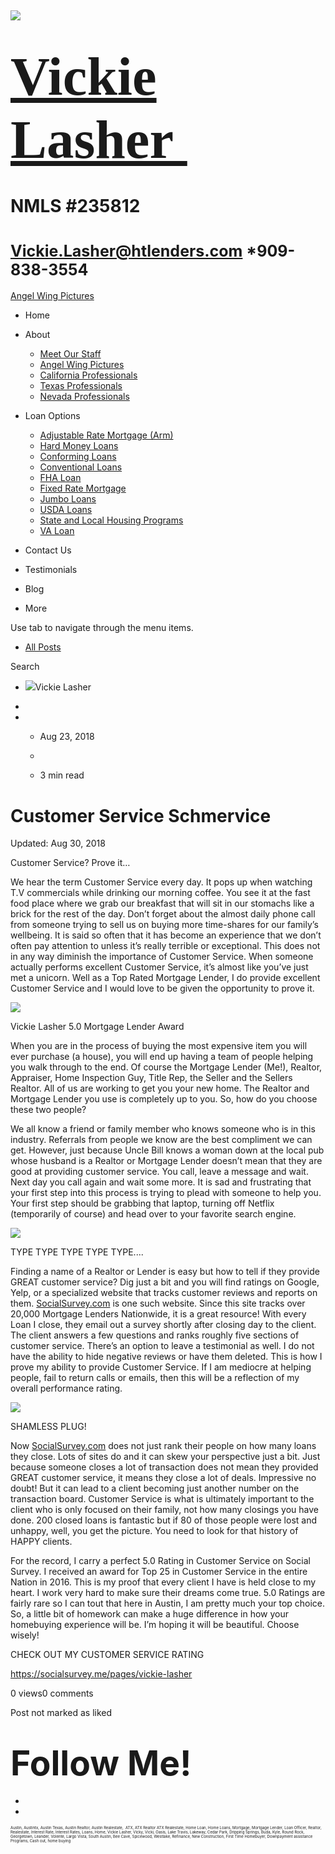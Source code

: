  

![](https://static.wixstatic.com/media/5afe60462baf41e79586f3fdaf78d664.jpg/v1/fill/w_480,h_291,al_c,q_80,usm_0.66_1.00_0.01,blur_2/5afe60462baf41e79586f3fdaf78d664.jpg)

<span style="font-size:87px"><span style="font-family:libre baskerville,serif">[Vickie Lasher ](../index.html)</span></span>
============================================================================================================================

NMLS \#235812
=============

<span style="font-size:25px"><Vickie.Lasher@htlenders.com> \*909-838-3554</span>
================================================================================

<a href="../angel-wing-pictures.html" class="_1fbEI"><span class="_1Qjd7">Angel Wing Pictures</span></a>

-   <span id="DrpDwnMn00"><a href="../index.html" class="_11ip9"></a></span>
    Home

-   <span id="DrpDwnMn01"><a href="../about.html" class="_11ip9"></a></span>
    About

    -   [Meet Our Staff](../meet-our-staff.html)
    -   [Angel Wing Pictures](../angel-wing-pictures.html)
    -   [California Professionals](../recommended-profssionals.html)
    -   [Texas Professionals](../texas-recommended-professionals.html)
    -   [Nevada Professionals](../nevada-recommended-professionals.html)

-   <span id="DrpDwnMn02"><a href="../loan-options.html" class="_11ip9"></a></span>
    Loan Options

    -   [Adjustable Rate Mortgage (Arm)](../adjustable-rate-mortgage-arm.html)
    -   [Hard Money Loans](../hard-money-loans.html)
    -   [Conforming Loans](../conforming-loans.html)
    -   [Conventional Loans](../conventional-loans.html)
    -   [FHA Loan](../fha-loan.html)
    -   [Fixed Rate Mortgage](../fixed-rate-mortgage.html)
    -   [Jumbo Loans](../jumbo-loans.html)
    -   [USDA Loans](../rhs-loan-programs.html)
    -   [State and Local Housing Programs](../state-and-local-housing-programs.html)
    -   [VA Loan](../va-loan.html)

-   <span id="DrpDwnMn03"><a href="../contact.html" class="_11ip9"></a></span>
    Contact Us

-   <span id="DrpDwnMn04"><a href="../testimonials.html" class="_11ip9"></a></span>
    Testimonials

-   <span id="DrpDwnMn05"><a href="../blog.html" class="_11ip9"></a></span>
    Blog

-   More

Use tab to navigate through the menu items.

-   <a href="../blog.html" class="_2MzDA blog-navigation-container-color blog-navigation-container-font blog-navigation-link-hover-color">All Posts</a>

Search

-   
    <span class="_1NzhF avatar-image" i18n="[object Object]"><img src="https://gravatar.com/avatar/d5a4c4dfa58333c9beb6962dd38d245b?d=blank" class="_18Vq1 fluid-avatar-image" /></span><span class="iYG_V user-name _4AzY3" title="Vickie Lasher" data-hook="user-name">Vickie Lasher</span>

-   

-   -   <span class="post-metadata__date time-ago" title="Aug 23, 2018" data-hook="time-ago">Aug 23, 2018</span>
    -   

    -   <span class="post-metadata__readTime" i18n="[object Object]" title="3 min read" data-hook="time-to-read">3 min read</span>

<span class="post-title__text blog-post-title-font blog-post-title-color"><span class="blog-post-title-font blog-post-title-color">Customer Service Schmervice</span></span>
============================================================================================================================================================================

Updated: <span class="time-ago" title="Aug 30, 2018" data-hook="time-ago">Aug 30, 2018</span>

<span class="_2PHJq public-DraftStyleDefault-ltr">Customer Service? Prove it…</span>

<span class="_2PHJq public-DraftStyleDefault-ltr">We hear the term Customer Service every day. It pops up when watching T.V commercials while drinking our morning coffee. You see it at the fast food place where we grab our breakfast that will sit in our stomachs like a brick for the rest of the day. Don’t forget about the almost daily phone call from someone trying to sell us on buying more time-shares for our family’s wellbeing. It is said so often that it has become an experience that we don’t often pay attention to unless it’s really terrible or exceptional. This does not in any way diminish the importance of Customer Service. When someone actually performs excellent Customer Service, it’s almost like you’ve just met a unicorn. Well as a Top Rated Mortgage Lender, I do provide excellent Customer Service and I would love to be given the opportunity to prove it.</span>

<span class="_2PHJq public-DraftStyleDefault-ltr">  
</span>

<img src="https://static.wixstatic.com/media/b5d103_fee1ca15e4ec406d8bb27f0b4bed7391~mv2.jpg/v1/fit/w_300,h_192,al_c,q_20/file.jpg" class="OzAYt _3ii3f" />

<span class="EilAw" dir="auto">Vickie Lasher 5.0 Mortgage Lender Award</span>

<span class="_2PHJq public-DraftStyleDefault-ltr">When you are in the process of buying the most expensive item you will ever purchase (a house), you will end up having a team of people helping you walk through to the end. Of course the Mortgage Lender (Me!), Realtor, Appraiser, Home Inspection Guy, Title Rep, the Seller and the Sellers Realtor. All of us are working to get you your new home. The Realtor and Mortgage Lender you use is completely up to you. So, how do you choose these two people? </span>

<span class="_2PHJq public-DraftStyleDefault-ltr">  
</span>

<span class="_2PHJq public-DraftStyleDefault-ltr">We all know a friend or family member who knows someone who is in this industry. Referrals from people we know are the best compliment we can get. However, just because Uncle Bill knows a woman down at the local pub whose husband is a Realtor or Mortgage Lender doesn’t mean that they are good at providing customer service. You call, leave a message and wait. Next day you call again and wait some more. It is sad and frustrating that your first step into this process is trying to plead with someone to help you. Your first step should be grabbing that laptop, turning off Netflix (temporarily of course) and head over to your favorite search engine. </span>

<span class="_2PHJq public-DraftStyleDefault-ltr">  
</span>

<img src="https://static.wixstatic.com/media/b5d103_1cfcbb7f231e48e1984ee4b9e92b55a4~mv2.jpg/v1/fit/w_750,h_437,al_c,q_20/file.jpg" class="OzAYt _3ii3f" />

<span class="EilAw" dir="auto">TYPE TYPE TYPE TYPE TYPE....</span>

<span class="_2PHJq public-DraftStyleDefault-ltr">  
</span>

<span class="_2PHJq public-DraftStyleDefault-ltr">Finding a name of a Realtor or Lender is easy but how to tell if they provide GREAT customer service? Dig just a bit and you will find ratings on Google, Yelp, or a specialized website that tracks customer reviews and reports on them. <a href="http://SocialSurvey.com" class="_3Bkfb _1lsz7"><span class="underline">SocialSurvey.com</span></a> is one such website. Since this site tracks over 20,000 Mortgage Lenders Nationwide, it is a great resource! With every Loan I close, they email out a survey shortly after closing day to the client. The client answers a few questions and ranks roughly five sections of customer service. There’s an option to leave a testimonial as well. I do not have the ability to hide negative reviews or have them deleted. This is how I prove my ability to provide Customer Service. If I am mediocre at helping people, fail to return calls or emails, then this will be a reflection of my overall performance rating. </span>

<span class="_2PHJq public-DraftStyleDefault-ltr">  
</span>

<img src="https://static.wixstatic.com/media/b5d103_580d787eeff54e1ba262b86a4d42f1ae~mv2.jpg/v1/fit/w_750,h_808,al_c,q_20/file.jpg" class="OzAYt _3ii3f" />

<span class="EilAw" dir="auto">SHAMLESS PLUG!</span>

<span class="_2PHJq public-DraftStyleDefault-ltr">  
</span>

<span class="_2PHJq public-DraftStyleDefault-ltr">Now <a href="http://SocialSurvey.com" class="_3Bkfb _1lsz7"><span class="underline">SocialSurvey.com</span></a> does not just rank their people on how many loans they close. Lots of sites do and it can skew your perspective just a bit. Just because someone closes a lot of transaction does not mean they provided GREAT customer service, it means they close a lot of deals. Impressive no doubt! But it can lead to a client becoming just another number on the transaction board. Customer Service is what is ultimately important to the client who is only focused on their family, not how many closings you have done. 200 closed loans is fantastic but if 80 of those people were lost and unhappy, well, you get the picture. You need to look for that history of HAPPY clients.</span>

<span class="_2PHJq public-DraftStyleDefault-ltr">For the record, I carry a perfect 5.0 Rating in Customer Service on Social Survey. I received an award for Top 25 in Customer Service in the entire Nation in 2016. This is my proof that every client I have is held close to my heart. I work very hard to make sure their dreams come true. 5.0 Ratings are fairly rare so I can tout that here in Austin, I am pretty much your top choice. So, a little bit of homework can make a huge difference in how your homebuying experience will be. I’m hoping it will be beautiful. Choose wisely!</span>

<span class="_2PHJq public-DraftStyleDefault-ltr">  
</span>

<span class="_2PHJq public-DraftStyleDefault-ltr">CHECK OUT MY CUSTOMER SERVICE RATING</span>

<span class="_2PHJq public-DraftStyleDefault-ltr"><a href="https://socialsurvey.me/pages/vickie-lasher" class="_3Bkfb _1lsz7"><span class="underline">https://socialsurvey.me/pages/vickie-lasher</span></a></span>

<span class="_38Zqt"></span>

<span class="_38Zqt"></span>

<span class="_38Zqt"></span>

<span class="_38Zqt"></span>

<span tabindex="0">0 views</span><span tabindex="0">0 comments</span>

<span class="_3KwtW" aria-live="off">Post not marked as liked</span><span class="_1l1q9" data-hook="like-button-with-count__like-count"></span>

<span class="_1jqCz blog-text-background-color"></span><span class="_1jqCz blog-text-background-color"></span><span class="_1jqCz blog-text-background-color"></span>

<span style="font-size:55px;"><span style="font-weight:bold;">Follow Me!</span></span>
======================================================================================

-   <span id="dataItem-jjeedrml1-comp-jjeedrlu"><a href="https://www.facebook.com/vickie.s.lasher" class="_26AQd"></a></span>
-   <span id="dataItem-jjeedrmm-comp-jjeedrlu"><a href="https://www.instagram.com/vickielasher/" class="_26AQd"></a></span>

<span class="color_12"><span style="font-size:6px">Austin, Austintx, Austin Texas, Austin Realtor, Austin Realestate,  ATX, ATX Realtor ATX Realestate, Home Loan, Home Loans, Mortgage, Mortgage Lender, Loan Officer, Realtor, Realestate, Interest Rate, Interest Rates, Loans, Home, Vickie Lasher, Vicky, Vicki, Oasis, Lake Travis, Lakeway, Cedar Park, Dripping Springs, Buda, Kyle, Round Rock, Georgetown, Leander, Volente, Largo Vista, South Austin, Bee Cave, Spicewood, Westlake, Refinance, New Construction, First Time Homebuyer, Downpayment assistance Programs, Cash out, home buying</span></span>

 
